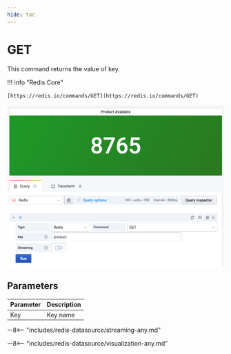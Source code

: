 ```yaml
---
hide: toc
---
```


# GET

This command returns the value of key.

!!! info "Redis Core"

    [https://redis.io/commands/GET](https://redis.io/commands/GET)

![GET](../../images/redis-datasource/commands/get.png)

## Parameters

| Parameter | Description |
| --------- | ----------- |
| Key       | Key name    |

--8<-- "includes/redis-datasource/streaming-any.md"

--8<-- "includes/redis-datasource/visualization-any.md"
